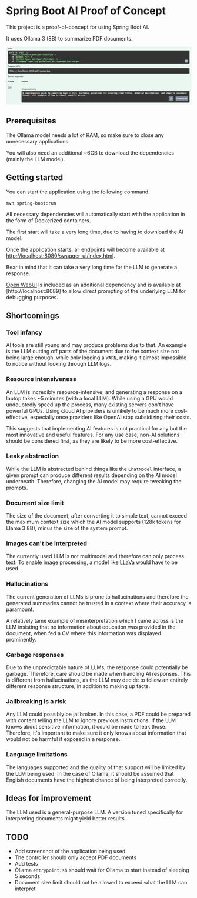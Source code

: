 # Spring Boot AI Proof of Concept

This project is a proof-of-concept for using Spring Boot AI.

It uses Ollama 3 (8B) to summarize PDF documents.

![Screenshot](screenshot.png)

## Prerequisites

The Ollama model needs a lot of RAM, so make sure to close any unnecessary applications.

You will also need an additional ~6GB to download the dependencies (mainly the LLM model).

## Getting started

You can start the application using the following command:

```shell
mvn spring-boot:run
```

All necessary dependencies will automatically start with the application in the form of Dockerized containers.

The first start will take a very long time, due to having to download the AI model.

Once the application starts, all endpoints will become available at
[http://localhost:8080/swagger-ui/index.html](http://localhost:8080/swagger-ui/index.html).

Bear in mind that it can take a very long time for the LLM to generate a response.

[Open WebUI](https://github.com/open-webui/open-webui) is included as an additional dependency and is available
at [http://localhost:8089] to allow direct prompting of the underlying LLM for debugging purposes.

## Shortcomings

### Tool infancy

AI tools are still young and may produce problems due to that. 
An example is the LLM cutting off parts of the document due to the context size not being large enough, while only
logging a `WARN`, making it almost impossible to notice without looking through LLM logs.

### Resource intensiveness

An LLM is incredibly resource-intensive, and generating a response on a laptop takes ~5 minutes (with a local LLM).
While using a GPU would undoubtedly speed up the process, many existing servers don't have powerful GPUs. 
Using cloud AI providers is unlikely to be much more cost-effective, especially once providers like OpenAI stop
subsidizing their costs.

This suggests that implementing AI features is not practical for any but the most innovative and useful features.
For any use case, non-AI solutions should be considered first, as they are likely to be more cost-effective. 

### Leaky abstraction

While the LLM is abstracted behind things like the `ChatModel` interface, a given prompt can produce different results
depending on the AI model underneath. 
Therefore, changing the AI model may require tweaking the prompts.

### Document size limit

The size of the document, after converting it to simple text, cannot exceed the maximum context size which
the AI model supports (128k tokens for Llama 3 8B), minus the size of the system prompt.

### Images can't be interpreted

The currently used LLM is not multimodal and therefore can only process text.
To enable image processing, a model like [LLaVa](https://llava-vl.github.io/) would have to be used.

### Hallucinations

The current generation of LLMs is prone to hallucinations and therefore the generated summaries cannot be trusted
in a context where their accuracy is paramount.

A relatively tame example of misinterpretation which I came across is the LLM insisting that no information
about education was provided in the document, when fed a CV where this information was displayed prominently.

### Garbage responses

Due to the unpredictable nature of LLMs, the response could potentially be garbage.
Therefore, care should be made when handling AI responses.
This is different from hallucinations, as the LLM may decide to follow an entirely different response structure,
in addition to making up facts.

### Jailbreaking is a risk

Any LLM could possibly be jailbroken. 
In this case, a PDF could be prepared with content telling the LLM to ignore previous instructions.
If the LLM knows about sensitive information, it could be made to leak those.
Therefore, it's important to make sure it only knows about information that would not be harmful
if exposed in a response.

### Language limitations

The languages supported and the quality of that support will be limited by the LLM being used.
In the case of Ollama, it should be assumed that English documents have the highest chance of being interpreted
correctly.

## Ideas for improvement

The LLM used is a general-purpose LLM.
A version tuned specifically for interpreting documents might yield better results.

## TODO

- Add screenshot of the application being used
- The controller should only accept PDF documents
- Add tests
- Ollama `entrypoint.sh` should wait for Ollama to start instead of sleeping 5 seconds
- Document size limit should not be allowed to exceed what the LLM can interpret